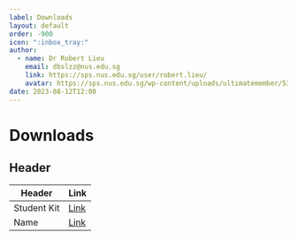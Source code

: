```yaml
---
label: Downloads
layout: default
order: -900
icon: ":inbox_tray:"
author:
  - name: Dr Robert Lieu
    email: dbslzz@nus.edu.sg
    link: https://sps.nus.edu.sg/user/robert.lieu/
    avatar: https://sps.nus.edu.sg/wp-content/uploads/ultimatemember/53/profile_photo.jpg
date: 2023-08-12T12:00
---
```


# Downloads

## Header

| Header       | Link                                                                                      |
|--------------|-------------------------------------------------------------------------------------------|
| Student Kit  | [Link](link)                                                                              |
| Name         | [Link](link)                                                                              |

